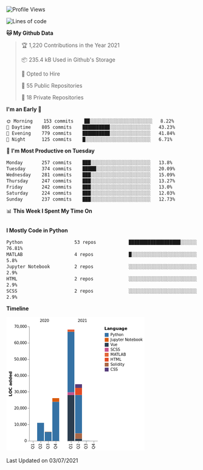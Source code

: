 <!--<a href="https://markmelnic.com" target="_blank">
  <img height="150px" align="center" src="https://github-readme-stats.vercel.app/api?username=markmelnic&hide_border=true&show_icons=true&include_all_commits=true&count_private=true&line_height=21&theme=graywhite"/>
  <img height="150px" align="center" src="https://github-readme-stats.vercel.app/api/top-langs/?username=markmelnic&hide=html&hide_border=true&layout=compact&line_height=21&&theme=graywhite "/>
  <img height="150px" align="center" src="https://github-readme-stats.vercel.app/api/wakatime?username=markmelnic&hide=html&hide_border=true&layout=compact&theme=graywhite"/></a>-->

<!--START_SECTION:waka-->
![Profile Views](http://img.shields.io/badge/Profile%20Views-0-blue)

![Lines of code](https://img.shields.io/badge/From%20Hello%20World%20I%27ve%20Written-145891%20lines%20of%20code-blue)

**🐱 My Github Data** 

> 🏆 1,220 Contributions in the Year 2021
 > 
> 📦 235.4 kB Used in Github's Storage 
 > 
> 💼 Opted to Hire
 > 
> 📜 55 Public Repositories 
 > 
> 🔑 18 Private Repositories  
 > 
**I'm an Early 🐤** 

```text
🌞 Morning    153 commits    ██░░░░░░░░░░░░░░░░░░░░░░░   8.22% 
🌆 Daytime    805 commits    ██████████░░░░░░░░░░░░░░░   43.23% 
🌃 Evening    779 commits    ██████████░░░░░░░░░░░░░░░   41.84% 
🌙 Night      125 commits    █░░░░░░░░░░░░░░░░░░░░░░░░   6.71%

```
📅 **I'm Most Productive on Tuesday** 

```text
Monday       257 commits    ███░░░░░░░░░░░░░░░░░░░░░░   13.8% 
Tuesday      374 commits    █████░░░░░░░░░░░░░░░░░░░░   20.09% 
Wednesday    281 commits    ███░░░░░░░░░░░░░░░░░░░░░░   15.09% 
Thursday     247 commits    ███░░░░░░░░░░░░░░░░░░░░░░   13.27% 
Friday       242 commits    ███░░░░░░░░░░░░░░░░░░░░░░   13.0% 
Saturday     224 commits    ███░░░░░░░░░░░░░░░░░░░░░░   12.03% 
Sunday       237 commits    ███░░░░░░░░░░░░░░░░░░░░░░   12.73%

```


📊 **This Week I Spent My Time On** 

```text
```

**I Mostly Code in Python** 

```text
Python                   53 repos            ███████████████████░░░░░░   76.81% 
MATLAB                   4 repos             █░░░░░░░░░░░░░░░░░░░░░░░░   5.8% 
Jupyter Notebook         2 repos             ░░░░░░░░░░░░░░░░░░░░░░░░░   2.9% 
HTML                     2 repos             ░░░░░░░░░░░░░░░░░░░░░░░░░   2.9% 
SCSS                     2 repos             ░░░░░░░░░░░░░░░░░░░░░░░░░   2.9%

```


**Timeline**

![Chart not found](https://raw.githubusercontent.com/markmelnic/markmelnic/master/charts/bar_graph.png) 


 Last Updated on 03/07/2021
<!--END_SECTION:waka-->
